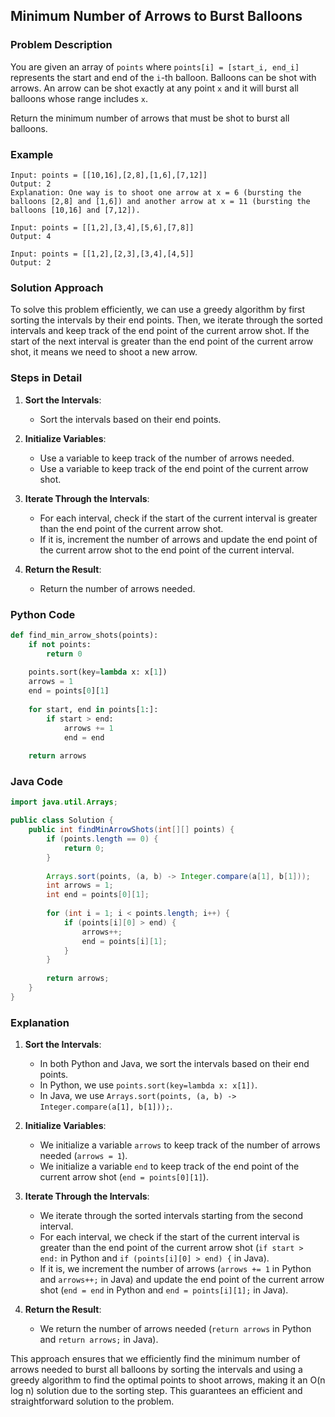 ## Minimum Number of Arrows to Burst Balloons

### Problem Description
You are given an array of `points` where `points[i] = [start_i, end_i]` represents the start and end of the `i`-th balloon. Balloons can be shot with arrows. An arrow can be shot exactly at any point `x` and it will burst all balloons whose range includes `x`. 

Return the minimum number of arrows that must be shot to burst all balloons.

### Example
```
Input: points = [[10,16],[2,8],[1,6],[7,12]]
Output: 2
Explanation: One way is to shoot one arrow at x = 6 (bursting the balloons [2,8] and [1,6]) and another arrow at x = 11 (bursting the balloons [10,16] and [7,12]).
```
```
Input: points = [[1,2],[3,4],[5,6],[7,8]]
Output: 4
```
```
Input: points = [[1,2],[2,3],[3,4],[4,5]]
Output: 2
```

### Solution Approach
To solve this problem efficiently, we can use a greedy algorithm by first sorting the intervals by their end points. Then, we iterate through the sorted intervals and keep track of the end point of the current arrow shot. If the start of the next interval is greater than the end point of the current arrow shot, it means we need to shoot a new arrow.

### Steps in Detail

1. **Sort the Intervals**:
   - Sort the intervals based on their end points.

2. **Initialize Variables**:
   - Use a variable to keep track of the number of arrows needed.
   - Use a variable to keep track of the end point of the current arrow shot.

3. **Iterate Through the Intervals**:
   - For each interval, check if the start of the current interval is greater than the end point of the current arrow shot.
   - If it is, increment the number of arrows and update the end point of the current arrow shot to the end point of the current interval.

4. **Return the Result**:
   - Return the number of arrows needed.

### Python Code
```python
def find_min_arrow_shots(points):
    if not points:
        return 0
    
    points.sort(key=lambda x: x[1])
    arrows = 1
    end = points[0][1]
    
    for start, end in points[1:]:
        if start > end:
            arrows += 1
            end = end
    
    return arrows
```

### Java Code
```java
import java.util.Arrays;

public class Solution {
    public int findMinArrowShots(int[][] points) {
        if (points.length == 0) {
            return 0;
        }
        
        Arrays.sort(points, (a, b) -> Integer.compare(a[1], b[1]));
        int arrows = 1;
        int end = points[0][1];
        
        for (int i = 1; i < points.length; i++) {
            if (points[i][0] > end) {
                arrows++;
                end = points[i][1];
            }
        }
        
        return arrows;
    }
}
```

### Explanation

1. **Sort the Intervals**:
   - In both Python and Java, we sort the intervals based on their end points.
   - In Python, we use `points.sort(key=lambda x: x[1])`.
   - In Java, we use `Arrays.sort(points, (a, b) -> Integer.compare(a[1], b[1]));`.

2. **Initialize Variables**:
   - We initialize a variable `arrows` to keep track of the number of arrows needed (`arrows = 1`).
   - We initialize a variable `end` to keep track of the end point of the current arrow shot (`end = points[0][1]`).

3. **Iterate Through the Intervals**:
   - We iterate through the sorted intervals starting from the second interval.
   - For each interval, we check if the start of the current interval is greater than the end point of the current arrow shot (`if start > end:` in Python and `if (points[i][0] > end) {` in Java).
   - If it is, we increment the number of arrows (`arrows += 1` in Python and `arrows++;` in Java) and update the end point of the current arrow shot (`end = end` in Python and `end = points[i][1];` in Java).

4. **Return the Result**:
   - We return the number of arrows needed (`return arrows` in Python and `return arrows;` in Java).

This approach ensures that we efficiently find the minimum number of arrows needed to burst all balloons by sorting the intervals and using a greedy algorithm to find the optimal points to shoot arrows, making it an O(n log n) solution due to the sorting step. This guarantees an efficient and straightforward solution to the problem.